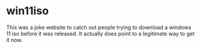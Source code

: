 # win11iso

This was a joke website to catch out people trying to download a windows 11 iso before it was released. It actually does point to a legitimate way to get it now.

